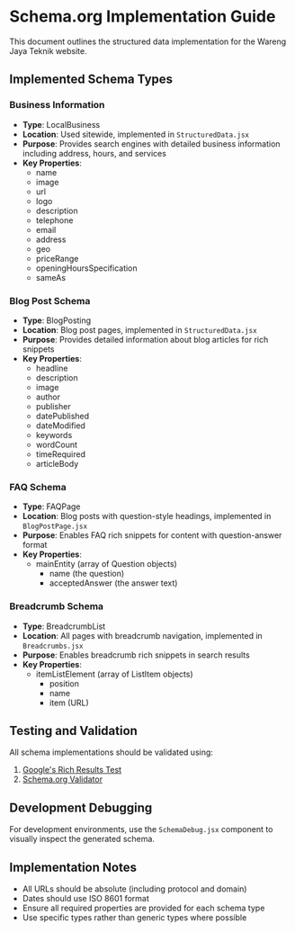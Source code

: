 # Schema.org Implementation Guide

This document outlines the structured data implementation for the Wareng Jaya Teknik website.

## Implemented Schema Types

### Business Information
- **Type**: LocalBusiness
- **Location**: Used sitewide, implemented in `StructuredData.jsx`
- **Purpose**: Provides search engines with detailed business information including address, hours, and services
- **Key Properties**:
  - name
  - image
  - url
  - logo
  - description
  - telephone
  - email
  - address
  - geo
  - priceRange
  - openingHoursSpecification
  - sameAs

### Blog Post Schema
- **Type**: BlogPosting
- **Location**: Blog post pages, implemented in `StructuredData.jsx`
- **Purpose**: Provides detailed information about blog articles for rich snippets
- **Key Properties**:
  - headline
  - description
  - image
  - author
  - publisher
  - datePublished
  - dateModified
  - keywords
  - wordCount
  - timeRequired
  - articleBody

### FAQ Schema
- **Type**: FAQPage
- **Location**: Blog posts with question-style headings, implemented in `BlogPostPage.jsx`
- **Purpose**: Enables FAQ rich snippets for content with question-answer format
- **Key Properties**:
  - mainEntity (array of Question objects)
    - name (the question)
    - acceptedAnswer (the answer text)

### Breadcrumb Schema
- **Type**: BreadcrumbList
- **Location**: All pages with breadcrumb navigation, implemented in `Breadcrumbs.jsx`
- **Purpose**: Enables breadcrumb rich snippets in search results
- **Key Properties**:
  - itemListElement (array of ListItem objects)
    - position
    - name
    - item (URL)

## Testing and Validation

All schema implementations should be validated using:
1. [Google's Rich Results Test](https://search.google.com/test/rich-results)
2. [Schema.org Validator](https://validator.schema.org/)

## Development Debugging

For development environments, use the `SchemaDebug.jsx` component to visually inspect the generated schema.

## Implementation Notes

- All URLs should be absolute (including protocol and domain)
- Dates should use ISO 8601 format
- Ensure all required properties are provided for each schema type
- Use specific types rather than generic types where possible
